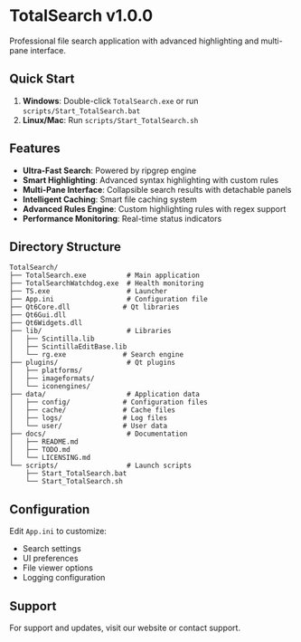 # TotalSearch v1.0.0

Professional file search application with advanced highlighting and multi-pane interface.

## Quick Start

1. **Windows**: Double-click `TotalSearch.exe` or run `scripts/Start_TotalSearch.bat`
2. **Linux/Mac**: Run `scripts/Start_TotalSearch.sh`

## Features

- **Ultra-Fast Search**: Powered by ripgrep engine
- **Smart Highlighting**: Advanced syntax highlighting with custom rules
- **Multi-Pane Interface**: Collapsible search results with detachable panels
- **Intelligent Caching**: Smart file caching system
- **Advanced Rules Engine**: Custom highlighting rules with regex support
- **Performance Monitoring**: Real-time status indicators

## Directory Structure

```
TotalSearch/
├── TotalSearch.exe          # Main application
├── TotalSearchWatchdog.exe  # Health monitoring
├── TS.exe                   # Launcher
├── App.ini                  # Configuration file
├── Qt6Core.dll             # Qt libraries
├── Qt6Gui.dll
├── Qt6Widgets.dll
├── lib/                     # Libraries
│   ├── Scintilla.lib
│   ├── ScintillaEditBase.lib
│   └── rg.exe              # Search engine
├── plugins/                 # Qt plugins
│   ├── platforms/
│   ├── imageformats/
│   └── iconengines/
├── data/                    # Application data
│   ├── config/             # Configuration files
│   ├── cache/              # Cache files
│   ├── logs/               # Log files
│   └── user/               # User data
├── docs/                    # Documentation
│   ├── README.md
│   ├── TODO.md
│   └── LICENSING.md
└── scripts/                 # Launch scripts
    ├── Start_TotalSearch.bat
    └── Start_TotalSearch.sh
```

## Configuration

Edit `App.ini` to customize:
- Search settings
- UI preferences
- File viewer options
- Logging configuration

## Support

For support and updates, visit our website or contact support.
